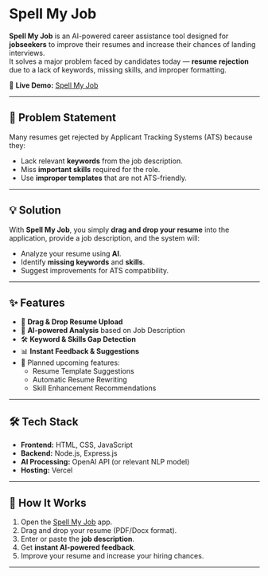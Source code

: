 # Spell My Job

**Spell My Job** is an AI-powered career assistance tool designed for **jobseekers** to improve their resumes and increase their chances of landing interviews.  
It solves a major problem faced by candidates today — **resume rejection** due to a lack of keywords, missing skills, and improper formatting.

🔗 **Live Demo:** [Spell My Job](https://spell-my-job-delta.vercel.app/)

---

## 🚀 Problem Statement

Many resumes get rejected by Applicant Tracking Systems (ATS) because they:
- Lack relevant **keywords** from the job description.
- Miss **important skills** required for the role.
- Use **improper templates** that are not ATS-friendly.

---

## 💡 Solution

With **Spell My Job**, you simply **drag and drop your resume** into the application, provide a job description, and the system will:
- Analyze your resume using **AI**.
- Identify **missing keywords** and **skills**.
- Suggest improvements for ATS compatibility.

---

## ✨ Features

- 📄 **Drag & Drop Resume Upload**
- 🤖 **AI-powered Analysis** based on Job Description
- 🛠 **Keyword & Skills Gap Detection**
- 📊 **Instant Feedback & Suggestions**
- 🔄 Planned upcoming features:
  - Resume Template Suggestions
  - Automatic Resume Rewriting
  - Skill Enhancement Recommendations

---

## 🛠 Tech Stack

- **Frontend:** HTML, CSS, JavaScript
- **Backend:** Node.js, Express.js
- **AI Processing:** OpenAI API (or relevant NLP model)
- **Hosting:** Vercel

---

## 📌 How It Works

1. Open the [Spell My Job](https://spell-my-job-delta.vercel.app/) app.
2. Drag and drop your resume (PDF/Docx format).
3. Enter or paste the **job description**.
4. Get **instant AI-powered feedback**.
5. Improve your resume and increase your hiring chances.

---


